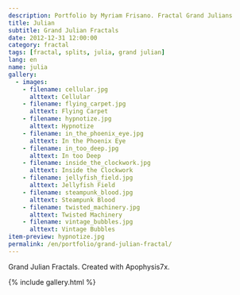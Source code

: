 ```yaml
---
description: Portfolio by Myriam Frisano. Fractal Grand Julians
title: Julian
subtitle: Grand Julian Fractals
date: 2012-12-31 12:00:00
category: fractal
tags: [fractal, splits, julia, grand julian]
lang: en
name: julia
gallery:
  - images:
    - filename: cellular.jpg
      alttext: Cellular
    - filename: flying_carpet.jpg
      alttext: Flying Carpet
    - filename: hypnotize.jpg
      alttext: Hypnotize
    - filename: in_the_phoenix_eye.jpg
      alttext: In the Phoenix Eye
    - filename: in_too_deep.jpg
      alttext: In too Deep
    - filename: inside_the_clockwork.jpg
      alttext: Inside the Clockwork
    - filename: jellyfish_field.jpg
      alttext: Jellyfish Field
    - filename: steampunk_blood.jpg
      alttext: Steampunk Blood
    - filename: twisted_machinery.jpg
      alttext: Twisted Machinery
    - filename: vintage_bubbles.jpg
      alttext: Vintage Bubbles
item-preview: hypnotize.jpg
permalink: /en/portfolio/grand-julian-fractal/
---
```

Grand Julian Fractals. Created with Apophysis7x.

{% include gallery.html %}
